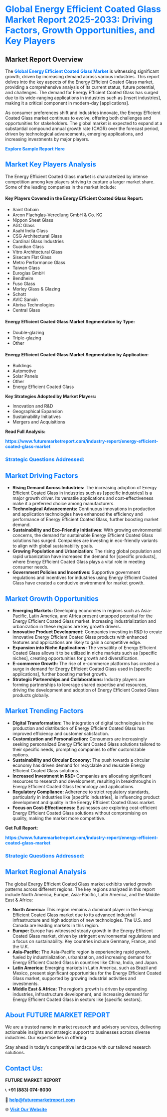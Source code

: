 <h1 style="color: #007BFF;">Global Energy Efficient Coated Glass Market Report 2025-2033: Driving Factors, Growth Opportunities, and Key Players</h1>

<section id="overview">
<h2>Market Report Overview</h2>
<p>The <a href="https://www.futuremarketreport.com/industry-report/energy-efficient-coated-glass-market" style="color: #007BFF; text-decoration: none;"><strong>Global Energy Efficient Coated Glass Market</strong></a> is witnessing significant growth, driven by increasing demand across various industries. This report delves into the key aspects of the Energy Efficient Coated Glass market, providing a comprehensive analysis of its current status, future potential, and challenges. The demand for Energy Efficient Coated Glass has surged due to its wide-ranging applications in industries such as [insert industries], making it a critical component in modern-day [applications].</p>
<p>As consumer preferences shift and industries innovate, the Energy Efficient Coated Glass market continues to evolve, offering both challenges and opportunities for stakeholders. The global market is expected to expand at a substantial compound annual growth rate (CAGR) over the forecast period, driven by technological advancements, emerging applications, and increasing investments by major players.</p>
</section>

<section id="overview">
<p><a href="https://www.futuremarketreport.com/request-sample/reportId=111479" style="color: #007BFF; text-decoration: none;"><strong>Explore Sample Report Here</strong></a></p>
</section>

<section id="key-players">
<h2 style="color: #007BFF;">Market Key Players Analysis</h2>
<p>The Energy Efficient Coated Glass market is characterized by intense competition among key players striving to capture a larger market share. Some of the leading companies in the market include:</p>
<h4>Key Players Covered in the Energy Efficient Coated Glass Report:</h4>
<ul><li>Saint Gobain</li><li>Arcon Flachglas-Veredlung GmbH &amp; Co. KG</li><li>Nippon Sheet Glass</li><li>AGC Glass</li><li>Asahi India Glass</li><li>CSG Architectural Glass</li><li>Cardinal Glass Industries</li><li>Guardian Glass</li><li>Vitro Architectural Glass</li><li>Sisecam Flat Glass</li><li>Metro Performance Glass</li><li>Taiwan Glass</li><li>Euroglas GmbH</li><li>Bendheim</li><li>Fuso Glass</li><li>Morley Glass &amp; Glazing</li><li>Schott</li><li>AVIC Sanxin</li><li>Abrisa Technologies</li><li>Central Glass</li></ul>
<h4>Energy Efficient Coated Glass Market Segmentation by Type:</h4>
<ul><li>Double-glazing</li><li>Triple-glazing</li><li>Other</li></ul>

<h4>Energy Efficient Coated Glass Market Segmentation by Application:</h4>
<ul><li>Buildings</li><li>Automotive</li><li>Solar Panels</li><li>Other</li><li>Energy Efficient Coated Glass</li></ul>
<p><strong>Key Strategies Adopted by Market Players:</strong></p>
<ul>
<li>Innovation and R&D</li>
<li>Geographical Expansion</li>
<li>Sustainability Initiatives</li>
<li>Mergers and Acquisitions</li>
</ul>
</section>

<section>
<p><strong>Read Full Analysis: </strong></p><a href="https://www.futuremarketreport.com/industry-report/energy-efficient-coated-glass-market" style="color: #007BFF; text-decoration: none;"><strong>https://www.futuremarketreport.com/industry-report/energy-efficient-coated-glass-market</strong></a>
<h3 style="color: #007BFF;">Strategic Questions Addressed:</h3>
</section>

<section id="driving-factors">
<h2 style="color: #007BFF;">Market Driving Factors</h2>
<ul>
<li><strong>Rising Demand Across Industries:</strong> The increasing adoption of Energy Efficient Coated Glass in industries such as [specific industries] is a major growth driver. Its versatile applications and cost-effectiveness make it a preferred choice among manufacturers.</li>
<li><strong>Technological Advancements:</strong> Continuous innovations in production and application technologies have enhanced the efficiency and performance of Energy Efficient Coated Glass, further boosting market demand.</li>
<li><strong>Sustainability and Eco-Friendly Initiatives:</strong> With growing environmental concerns, the demand for sustainable Energy Efficient Coated Glass solutions has surged. Companies are investing in eco-friendly variants to align with global sustainability goals.</li>
<li><strong>Growing Population and Urbanization:</strong> The rising global population and rapid urbanization have increased the demand for [specific products], where Energy Efficient Coated Glass plays a vital role in meeting consumer needs.</li>
<li><strong>Government Policies and Incentives:</strong> Supportive government regulations and incentives for industries using Energy Efficient Coated Glass have created a conducive environment for market growth.</li>
</ul>
</section>

<section id="growth-opportunities">
<h2 style="color: #007BFF;">Market Growth Opportunities</h2>
<ul>
<li><strong>Emerging Markets:</strong> Developing economies in regions such as Asia-Pacific, Latin America, and Africa present untapped potential for the Energy Efficient Coated Glass market. Increasing industrialization and urbanization in these regions are key growth drivers.</li>
<li><strong>Innovative Product Development:</strong> Companies investing in R&D to create innovative Energy Efficient Coated Glass products with enhanced features and applications are likely to gain a competitive edge.</li>
<li><strong>Expansion into Niche Applications:</strong> The versatility of Energy Efficient Coated Glass allows it to be utilized in niche markets such as [specific niches], creating opportunities for growth and diversification.</li>
<li><strong>E-commerce Growth:</strong> The rise of e-commerce platforms has created a surge in demand for Energy Efficient Coated Glass used in [specific applications], further boosting market growth.</li>
<li><strong>Strategic Partnerships and Collaborations:</strong> Industry players are forming partnerships to leverage shared expertise and resources, driving the development and adoption of Energy Efficient Coated Glass products globally.</li>
</ul>
</section>

<section id="trending-factors">
<h2 style="color: #007BFF;">Market Trending Factors</h2>
<ul>
<li><strong>Digital Transformation:</strong> The integration of digital technologies in the production and distribution of Energy Efficient Coated Glass has improved efficiency and customer satisfaction.</li>
<li><strong>Customization and Personalization:</strong> Consumers are increasingly seeking personalized Energy Efficient Coated Glass solutions tailored to their specific needs, prompting companies to offer customizable options.</li>
<li><strong>Sustainability and Circular Economy:</strong> The push towards a circular economy has driven demand for recyclable and reusable Energy Efficient Coated Glass solutions.</li>
<li><strong>Increased Investment in R&D:</strong> Companies are allocating significant resources to research and development, resulting in breakthroughs in Energy Efficient Coated Glass technology and applications.</li>
<li><strong>Regulatory Compliance:</strong> Adherence to strict regulatory standards, particularly in industries like [specific industries], is influencing product development and quality in the Energy Efficient Coated Glass market.</li>
<li><strong>Focus on Cost-Effectiveness:</strong> Businesses are exploring cost-efficient Energy Efficient Coated Glass solutions without compromising on quality, making the market more competitive.</li>
</ul>
</section>

<section>
<p><strong>Get Full Report: </strong></p><a href="https://www.futuremarketreport.com/industry-report/energy-efficient-coated-glass-market" style="color: #007BFF; text-decoration: none;"><strong>https://www.futuremarketreport.com/industry-report/energy-efficient-coated-glass-market</strong></a>
<h3 style="color: #007BFF;">Strategic Questions Addressed:</h3>
</section>


<section id="regional-analysis">
<h2 style="color: #007BFF;">Market Regional Analysis</h2>
<p>The global Energy Efficient Coated Glass market exhibits varied growth patterns across different regions. The key regions analyzed in this report include North America, Europe, Asia-Pacific, Latin America, and the Middle East & Africa:</p>
<ul>
<li><strong>North America:</strong> This region remains a dominant player in the Energy Efficient Coated Glass market due to its advanced industrial infrastructure and high adoption of new technologies. The U.S. and Canada are leading markets in this region.</li>
<li><strong>Europe:</strong> Europe has witnessed steady growth in the Energy Efficient Coated Glass market, driven by stringent environmental regulations and a focus on sustainability. Key countries include Germany, France, and the U.K.</li>
<li><strong>Asia-Pacific:</strong> The Asia-Pacific region is experiencing rapid growth, fueled by industrialization, urbanization, and increasing demand for Energy Efficient Coated Glass in countries like China, India, and Japan.</li>
<li><strong>Latin America:</strong> Emerging markets in Latin America, such as Brazil and Mexico, present significant opportunities for the Energy Efficient Coated Glass market, supported by growing industrial activities and investments.</li>
<li><strong>Middle East & Africa:</strong> The region’s growth is driven by expanding industries, infrastructure development, and increasing demand for Energy Efficient Coated Glass in sectors like [specific sectors].</li>
</ul>
</section>

<footer>
<h2 style="color: #007BFF;">About FUTURE MARKET REPORT</h2>
<p>We are a trusted name in market research and advisory services, delivering actionable insights and strategic support to businesses across diverse industries. Our expertise lies in offering:</p>

<p>Stay ahead in today’s competitive landscape with our tailored research solutions.</p>

<h2 style="color: #007BFF;">Contact Us:</h2>
<p><strong>FUTURE MARKET REPORT</strong></p>
<p>📞 <strong>+91 (883) 074-8030</strong></p>
<p>📧 <strong><a href="mailto:help@futuremarketreport.com" style="color: #007BFF;">help@futuremarketreport.com</a></strong></p>
<p>🌐 <strong><a href="https://www.futuremarketreport.com/" style="color: #007BFF;">Visit Our Website</a></strong></p>
</footer>
